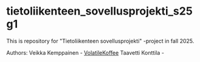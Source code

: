 # tietoliikenteen_sovellusprojekti_s25g1
This is repository for "Tietoliikenteen sovellusprojekti" -project in fall 2025.

Authors:
Veikka Kemppainen - [VolatileKoffee](https://github.com/VolatileKoffee)
Taavetti Konttila - 
